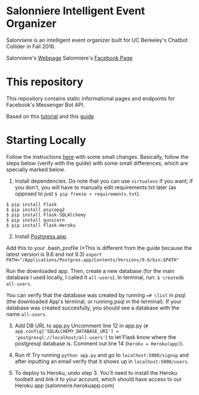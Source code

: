 # Salonniere Intelligent Event Organizer
Salonniere is an intelligent event organizer built for UC Berkeley's Chatbot Collider in Fall 2016. 

Salonniere's [Webpage](http://salonneire.herokuapp.com/)
Salonniere's [Facebook Page](https://www.facebook.com/SalonniereAI/)

# This repository
This repository contains static informational pages and endpoints for Facebook's Messenger Bot API.

Based on this [tutorial](https://blog.hartleybrody.com/fb-messenger-bot/) and this [guide](http://blog.sahildiwan.com/posts/flask-and-postgresql-app-deployed-on-heroku/)

# Starting Locally
Follow the instructions [here](http://blog.sahildiwan.com/posts/flask-and-postgresql-app-deployed-on-heroku/) with some small changes. Basically, follow the steps below (verify with the guide) with some small differences, which are specially marked below. 

1. Install dependencies. Do note that you can use `virtualenv` if you want; if you don't, you will have to manually edit requirements.txt later (as opposed to just `$ pip freeze > requirements.txt`). 

```
$ pip install Flask
$ pip install psycopg2
$ pip install Flask-SQLAlchemy
$ pip install gunicorn
$ pip install Flask-Heroku
```

2. Install [Postgress.app](http://postgresapp.com/).

Add this to your .bash_profile (*This is different from the guide because the latest version is 9.6 and not 9.3)
`export PATH="/Applications/Postgres.app/Contents/Versions/9.6/bin:$PATH"`

Run the downloaded app. Then, create a new database (for the main database I used locally, I called it `all-users`). In terminal, run: 
`$ createdb all-users`. 

You can verify that the database was created by running `=# \list` in psql (the downloaded App's terminal, or running psql in the terminal). If your database was created succesfully, you should see a database with the name `all-users`. 

3. Add DB URL to app.py
Uncomment line 12 in app.py (`# app.config['SQLALCHEMY_DATABASE_URI'] = 'postgresql://localhost/all-users'`) to let Flask know where the postgresql database is. Comment out line 14 (`heroku = Heroku(app)`).

4. Run it!
Try running `python app.py` and go to `localhost:5000/signup` and after inputting an email verify that it shows up in `localhost:5000/users`. 

5. To deploy to Heroku, undo step 3. You'll need to install the Heroku toolbelt and link it to your account, which should have access to our Heroku app (salonneire.herokuapp.com)




